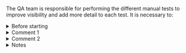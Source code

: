The QA team is responsible for performing the different manual tests to improve visibility and add more detail to each test. It is necessary to: 



<details>
  <summary>Before starting</summary>

   - Verify that PR related is approved and it contains all check green.
   - Sync with core responsable that this test will start to test. 
   - Keep indentation in line.
   - Enumerate the steps.
   - Paste output as text not pictures.
   - If there are a new change added when you test the Manual execution you need to test it again.
</details>

<details>
  <summary> Comment 1 </summary>

## Review data

| Tester | PR commit               | 
|--------|-------------------------|
| @user  |  <commit_short_hash>    | 

### Testing environment

| OS | OS version | Deployment                                    | Image/AMI | Notes |
|----|------------|-----------------------------------------------|-----------|-------|
|    |            | `<LOCAL, AWS> \| <Vagrant, Docker, EC2, ECS>` |           |       |


### Tested packages

| `wazuh-manager` | `wazuh-agent` | 
|-----------------|---------------|
|                 |               |

### Status

- [ ] In progress
- [ ] Pending to review
- [ ] Team leader approved
- [ ] Manager approved

</details>

<details>
  <summary> Comment 2 </summary>

## Case Name - (status color)

This name is the same that are in the description section of the Manual Testing issue. For each case name you need to add this section to separate cases.

### Steps enumerated with evidence (we prefer not to use pictures attached).

   1. Step Y
   2. Step X
   ...

</details>

<details>
  <summary> Notes</summary>

### References Status

|Color|Status |
|:--:|:--|
|🟢|All tests passed successfully|
|🟡|All tests passed but there are some warnings|
|🔴|Some tests have failures or errors|
|🔵|Test execution in progress|
|⚫|To Do|
|🟠|Jenkins provision fails|
|:purple_circle:| All skipped |

  
</details>